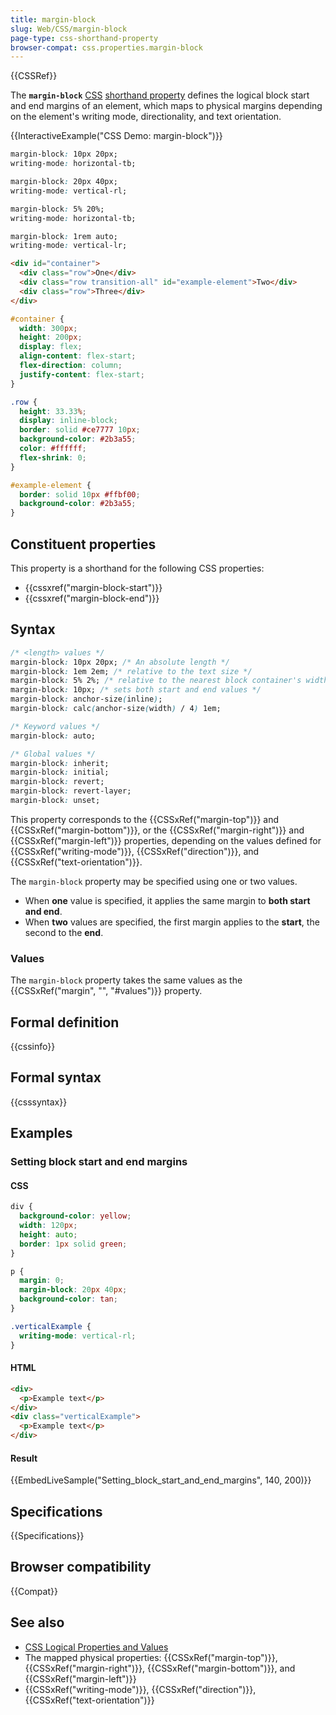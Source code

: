 ```yaml
---
title: margin-block
slug: Web/CSS/margin-block
page-type: css-shorthand-property
browser-compat: css.properties.margin-block
---
```


{{CSSRef}}

The **`margin-block`** [CSS](/en-US/docs/Web/CSS) [shorthand property](/en-US/docs/Web/CSS/Shorthand_properties) defines the logical block start and end margins of an element, which maps to physical margins depending on the element's writing mode, directionality, and text orientation.

{{InteractiveExample("CSS Demo: margin-block")}}

```css interactive-example-choice
margin-block: 10px 20px;
writing-mode: horizontal-tb;
```

```css interactive-example-choice
margin-block: 20px 40px;
writing-mode: vertical-rl;
```

```css interactive-example-choice
margin-block: 5% 20%;
writing-mode: horizontal-tb;
```

```css interactive-example-choice
margin-block: 1rem auto;
writing-mode: vertical-lr;
```

```html interactive-example
<div id="container">
  <div class="row">One</div>
  <div class="row transition-all" id="example-element">Two</div>
  <div class="row">Three</div>
</div>
```

```css interactive-example
#container {
  width: 300px;
  height: 200px;
  display: flex;
  align-content: flex-start;
  flex-direction: column;
  justify-content: flex-start;
}

.row {
  height: 33.33%;
  display: inline-block;
  border: solid #ce7777 10px;
  background-color: #2b3a55;
  color: #ffffff;
  flex-shrink: 0;
}

#example-element {
  border: solid 10px #ffbf00;
  background-color: #2b3a55;
}
```

## Constituent properties

This property is a shorthand for the following CSS properties:

- {{cssxref("margin-block-start")}}
- {{cssxref("margin-block-end")}}

## Syntax

```css
/* <length> values */
margin-block: 10px 20px; /* An absolute length */
margin-block: 1em 2em; /* relative to the text size */
margin-block: 5% 2%; /* relative to the nearest block container's width */
margin-block: 10px; /* sets both start and end values */
margin-block: anchor-size(inline);
margin-block: calc(anchor-size(width) / 4) 1em;

/* Keyword values */
margin-block: auto;

/* Global values */
margin-block: inherit;
margin-block: initial;
margin-block: revert;
margin-block: revert-layer;
margin-block: unset;
```

This property corresponds to the {{CSSxRef("margin-top")}} and {{CSSxRef("margin-bottom")}}, or the {{CSSxRef("margin-right")}} and {{CSSxRef("margin-left")}} properties, depending on the values defined for {{CSSxRef("writing-mode")}}, {{CSSxRef("direction")}}, and {{CSSxRef("text-orientation")}}.

The `margin-block` property may be specified using one or two values.

- When **one** value is specified, it applies the same margin to **both start and end**.
- When **two** values are specified, the first margin applies to the **start**, the second to the **end**.

### Values

The `margin-block` property takes the same values as the {{CSSxRef("margin", "", "#values")}} property.

## Formal definition

{{cssinfo}}

## Formal syntax

{{csssyntax}}

## Examples

### Setting block start and end margins

#### CSS

```css
div {
  background-color: yellow;
  width: 120px;
  height: auto;
  border: 1px solid green;
}

p {
  margin: 0;
  margin-block: 20px 40px;
  background-color: tan;
}

.verticalExample {
  writing-mode: vertical-rl;
}
```

#### HTML

```html
<div>
  <p>Example text</p>
</div>
<div class="verticalExample">
  <p>Example text</p>
</div>
```

#### Result

{{EmbedLiveSample("Setting_block_start_and_end_margins", 140, 200)}}

## Specifications

{{Specifications}}

## Browser compatibility

{{Compat}}

## See also

- [CSS Logical Properties and Values](/en-US/docs/Web/CSS/CSS_logical_properties_and_values)
- The mapped physical properties: {{CSSxRef("margin-top")}}, {{CSSxRef("margin-right")}}, {{CSSxRef("margin-bottom")}}, and {{CSSxRef("margin-left")}}
- {{CSSxRef("writing-mode")}}, {{CSSxRef("direction")}}, {{CSSxRef("text-orientation")}}

